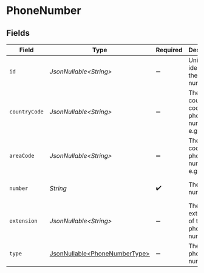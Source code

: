 # PhoneNumber


## Fields

| Field                                                                        | Type                                                                         | Required                                                                     | Description                                                                  | Example                                                                      |
| ---------------------------------------------------------------------------- | ---------------------------------------------------------------------------- | ---------------------------------------------------------------------------- | ---------------------------------------------------------------------------- | ---------------------------------------------------------------------------- |
| `id`                                                                         | *JsonNullable\<String>*                                                      | :heavy_minus_sign:                                                           | Unique identifier of the phone number                                        | 12345                                                                        |
| `countryCode`                                                                | *JsonNullable\<String>*                                                      | :heavy_minus_sign:                                                           | The country code of the phone number, e.g. +1                                | 1                                                                            |
| `areaCode`                                                                   | *JsonNullable\<String>*                                                      | :heavy_minus_sign:                                                           | The area code of the phone number, e.g. 323                                  | 323                                                                          |
| `number`                                                                     | *String*                                                                     | :heavy_check_mark:                                                           | The phone number                                                             | 111-111-1111                                                                 |
| `extension`                                                                  | *JsonNullable\<String>*                                                      | :heavy_minus_sign:                                                           | The extension of the phone number                                            | 105                                                                          |
| `type`                                                                       | [JsonNullable\<PhoneNumberType>](../../models/components/PhoneNumberType.md) | :heavy_minus_sign:                                                           | The type of phone number                                                     | primary                                                                      |